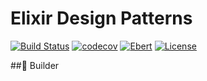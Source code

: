 # Elixir Design Patterns
[![Build Status](https://semaphoreci.com/api/v1/fulnir/elixir_design_pattern/branches/master/shields_badge.svg)](https://semaphoreci.com/fulnir/elixir_design_pattern)
 [![codecov](https://codecov.io/bb/fulnir/dexgraph/branch/master/graph/badge.svg)](https://codecov.io/bb/fulnir/elixir_design_pattern) [![Ebert](https://ebertapp.io/github/Fulnir/Elixir_Design_Pattern.svg)](https://ebertapp.io/github/Fulnir/Elixir_Design_Pattern) [![License](https://img.shields.io/badge/license-MIT-blue.svg)](LICENSE.txt)

##👷 Builder
